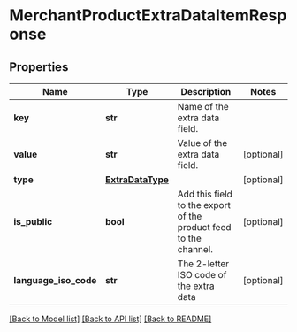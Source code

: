 # MerchantProductExtraDataItemResponse

## Properties
Name | Type | Description | Notes
------------ | ------------- | ------------- | -------------
**key** | **str** | Name of the extra data field. | 
**value** | **str** | Value of the extra data field. | [optional] 
**type** | [**ExtraDataType**](ExtraDataType.md) |  | [optional] 
**is_public** | **bool** | Add this field to the export of the product feed to the channel. | [optional] 
**language_iso_code** | **str** | The 2-letter ISO code of the extra data | [optional] 

[[Back to Model list]](../README.md#documentation-for-models) [[Back to API list]](../README.md#documentation-for-api-endpoints) [[Back to README]](../README.md)

